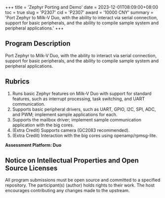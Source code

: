 +++
title = 'Zephyr Porting and Demo'
date = 2023-12-01T08:09:00+08:00
toc = true
slug = 'P2307'
cid = 'P2307'
award = '10000 CNY'
summary = 'Port Zephyr to Milk-V Duo, with the ability to interact via serial connection, support for basic peripherals, and the ability to compile sample system and peripheral applications.'
+++

## Program Description

Port Zephyr to Milk-V Duo, with the ability to interact via serial connection, support for basic peripherals, and the ability to compile sample system and peripheral applications.

## Rubrics

1. Runs basic Zephyr features on Milk-V Duo with support for standard features, such as interrupt processing, task switching, and UART communication.
2. Supports basic peripheral drivers, such as UART, GPIO, I2C, SPI, ADC, and PWM; implement sample applications for each.
3. Supports the mailbox driver; implement sample communication application with the big cores.
4. (Extra Credit) Supports camera (GC2083 recommended).
5. (Extra Credit) Interaction with the big cores using openamp/rpmsg-lite.

**Assessment Platform: Duo**

## Notice on Intellectual Properties and Open Source Licenses

All program submissions must be open source and committed to a specified repository. The participant(s) (author) holds rights to their work. The host encourages contributing any changes made to the upstream.